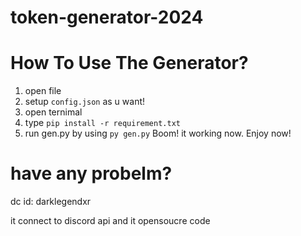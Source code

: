 # token-generator-2024

# How To Use The Generator?

1. open file
2. setup ``config.json`` as u want!
3. open ternimal
4. type ``pip install -r requirement.txt``
5. run gen.py by using ``py gen.py``
Boom! it working now. Enjoy now!

# have any probelm?
dc id: darklegendxr

it connect to discord api and it opensoucre code
